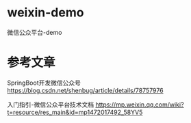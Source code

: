 # weixin-demo
微信公众平台-demo

# 参考文章

SpringBoot开发微信公众号
https://blog.csdn.net/shenbug/article/details/78757976

入门指引-微信公众平台技术文档
https://mp.weixin.qq.com/wiki?t=resource/res_main&id=mp1472017492_58YV5
